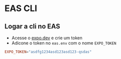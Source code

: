 # EAS CLI

## Logar a cli no EAS
- Acesse o [expo.dev](https://expo.dev/settings/access-tokens) e crie um token
- Adicone o token no `eas.env` com o nome `EXPO_TOKEN`
```conf
EXPO_TOKEN="asdfg1234asd123asd123-qsdas"
```